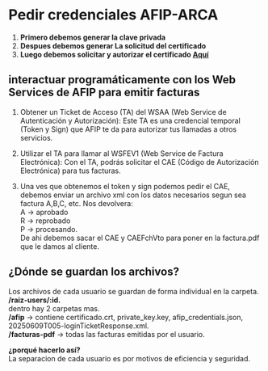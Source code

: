 # Pedir credenciales AFIP-ARCA

1) **Primero debemos generar la clave privada**  
2) **Despues debemos generar La solicitud del certificado**  
3) **Luego debemos solicitar y autorizar el certificado [Aquí](./get-crt-autorize.md)**

## interactuar programáticamente con los Web Services de AFIP para emitir facturas  

1) Obtener un Ticket de Acceso (TA) del WSAA (Web Service de Autenticación y Autorización): Este TA es una credencial temporal (Token y Sign) que AFIP te da para autorizar tus llamadas a otros servicios.  

2) Utilizar el TA para llamar al WSFEV1 (Web Service de Factura Electrónica): Con el TA, podrás solicitar el CAE (Código de Autorización Electrónica) para tus facturas.

3) Una ves que obtenemos el token y sign podemos pedir el CAE, debemos enviar un archivo xml con los datos necesarios segun sea factura A,B,C, etc. Nos devolvera:  
A -> aprobado  
R -> reprobado  
P -> procesando.  
De ahi debemos sacar el CAE y CAEFchVto para poner en la factura.pdf que le damos al cliente.  

## ¿Dónde se guardan los archivos?

Los archivos de cada usuario se guardan de forma individual en la carpeta.  
**/raiz-users/:id.**  
dentro hay 2 carpetas mas.  
**/afip** -> contiene certificado.crt, private_key.key, afip_credentials.json, 20250609T005-loginTicketResponse.xml.  
**/facturas-pdf** -> todas las facturas emitidas por el usuario.  

**¿porqué hacerlo así?**  
La separacion de cada usuario es por motivos de eficiencia y seguridad.  
